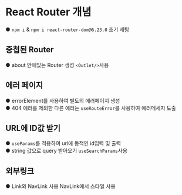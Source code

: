 # React Router 개념 <br/> 

● `npm i` & `npm i react-router-dom@6.23.0` 초기 세팅 <br/>

## 중첩된 Router<br/>

● about 안에있는 Router 생성 `<Outlet/>`사용<br/>

## 에러 페이지<br/>

● errorElement를 사용하여 별도의 에러페이지 생성 <br/>
● 404 에러를 제외한 다른 에러는 `useRouteError`를 사용하여 에러메세지 도출<br/>

## URL에 ID값 받기<br/>

● `useParams`를 적용하여 url에 동적인 id입력 및 출력 <br/>
● string 값으로 query 받아오기 `useSearchParams`사용<br/>

## 외부링크 <br/>

● Link와 NavLink 사용 NavLink에서 스타일 사용 <br/>


